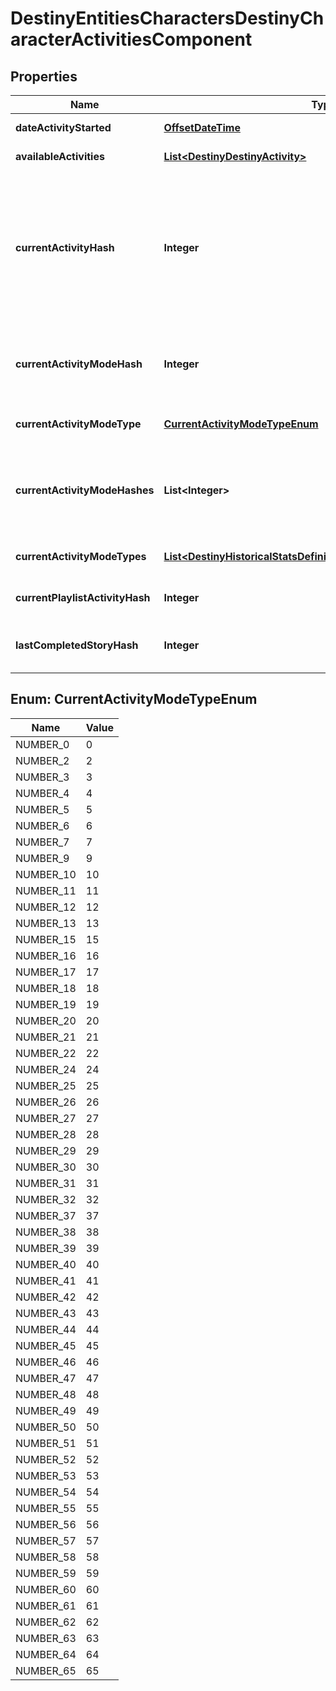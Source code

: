 
# DestinyEntitiesCharactersDestinyCharacterActivitiesComponent

## Properties
Name | Type | Description | Notes
------------ | ------------- | ------------- | -------------
**dateActivityStarted** | [**OffsetDateTime**](OffsetDateTime.md) | The last date that the user started playing an activity. |  [optional]
**availableActivities** | [**List&lt;DestinyDestinyActivity&gt;**](DestinyDestinyActivity.md) | The list of activities that the user can play. |  [optional]
**currentActivityHash** | **Integer** | If the user is in an activity, this will be the hash of the Activity being played. Note that you must combine this info with currentActivityModeHash to get a real picture of what the user is doing right now. For instance, PVP \&quot;Activities\&quot; are just maps: it&#39;s the ActivityMode that determines what type of PVP game they&#39;re playing. |  [optional]
**currentActivityModeHash** | **Integer** | If the user is in an activity, this will be the hash of the activity mode being played. Combine with currentActivityHash to give a person a full picture of what they&#39;re doing right now. |  [optional]
**currentActivityModeType** | [**CurrentActivityModeTypeEnum**](#CurrentActivityModeTypeEnum) | And the current activity&#39;s most specific mode type, if it can be found. |  [optional]
**currentActivityModeHashes** | **List&lt;Integer&gt;** | If the user is in an activity, this will be the hashes of the DestinyActivityModeDefinition being played. Combine with currentActivityHash to give a person a full picture of what they&#39;re doing right now. |  [optional]
**currentActivityModeTypes** | [**List&lt;DestinyHistoricalStatsDefinitionsDestinyActivityModeType&gt;**](DestinyHistoricalStatsDefinitionsDestinyActivityModeType.md) | All Activity Modes that apply to the current activity being played, in enum form. |  [optional]
**currentPlaylistActivityHash** | **Integer** | If the user is in a playlist, this is the hash identifier for the playlist that they chose. |  [optional]
**lastCompletedStoryHash** | **Integer** | This will have the activity hash of the last completed story/campaign mission, in case you care about that. |  [optional]


<a name="CurrentActivityModeTypeEnum"></a>
## Enum: CurrentActivityModeTypeEnum
Name | Value
---- | -----
NUMBER_0 | 0
NUMBER_2 | 2
NUMBER_3 | 3
NUMBER_4 | 4
NUMBER_5 | 5
NUMBER_6 | 6
NUMBER_7 | 7
NUMBER_9 | 9
NUMBER_10 | 10
NUMBER_11 | 11
NUMBER_12 | 12
NUMBER_13 | 13
NUMBER_15 | 15
NUMBER_16 | 16
NUMBER_17 | 17
NUMBER_18 | 18
NUMBER_19 | 19
NUMBER_20 | 20
NUMBER_21 | 21
NUMBER_22 | 22
NUMBER_24 | 24
NUMBER_25 | 25
NUMBER_26 | 26
NUMBER_27 | 27
NUMBER_28 | 28
NUMBER_29 | 29
NUMBER_30 | 30
NUMBER_31 | 31
NUMBER_32 | 32
NUMBER_37 | 37
NUMBER_38 | 38
NUMBER_39 | 39
NUMBER_40 | 40
NUMBER_41 | 41
NUMBER_42 | 42
NUMBER_43 | 43
NUMBER_44 | 44
NUMBER_45 | 45
NUMBER_46 | 46
NUMBER_47 | 47
NUMBER_48 | 48
NUMBER_49 | 49
NUMBER_50 | 50
NUMBER_51 | 51
NUMBER_52 | 52
NUMBER_53 | 53
NUMBER_54 | 54
NUMBER_55 | 55
NUMBER_56 | 56
NUMBER_57 | 57
NUMBER_58 | 58
NUMBER_59 | 59
NUMBER_60 | 60
NUMBER_61 | 61
NUMBER_62 | 62
NUMBER_63 | 63
NUMBER_64 | 64
NUMBER_65 | 65



